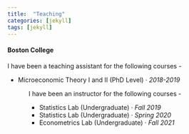 ```yaml
---
title:  "Teaching"
categories: [jekyll]
tags: [jekyll]
---
```

<h4 id="boston college"><strong>Boston College</strong></h4>
<p>I have been a teaching assistant for the following courses -
<!---
<br />(<a href="" target="_blank">Course evaluations</a>)</p>
-->
<ul>
 <li> Microeconomic Theory I and II (PhD Level)  &middot; <em>2018-2019</em>   </li>
<ul>

<p> I have been an instructor for the following courses -
<!---
<br />(<a href="" target="_blank">Course evaluations</a>)</p>
-->

 <ul>

 <li>Statistics Lab (Undergraduate) &middot; <em>Fall 2019</em>
<li>Statistics Lab (Undergraduate) &middot; <em>Spring 2020</em> </li>
<li>Econometrics Lab (Undergraduate) &middot; <em>Fall 2021</em> </li>
<ul>

